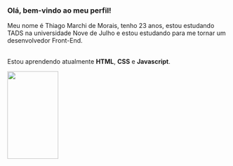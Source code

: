 ### Olá, bem-vindo ao meu perfil!

Meu nome é Thiago Marchi de Morais, tenho 23 anos, estou estudando TADS na universidade Nove de Julho e estou estudando para me tornar um desenvolvedor Front-End.

<br>Estou aprendendo atualmente **HTML**, **CSS** e **Javascript**.

<p>
  <img 
       width="48%" 
       min-width="420px" 
       height="200px" 
       align="left" 
       src="https://github-readme-stats.vercel.app/api?username=ThiagoMarchi&show_icons=true&theme=chartreuse-tokyonight &&show_icons=true&hide_border=true "/>
</p>
